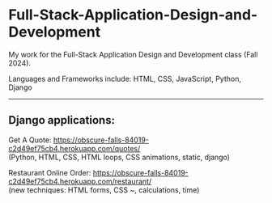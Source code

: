 # Full-Stack-Application-Design-and-Development

My work for the Full-Stack Application Design and Development class (Fall 2024). 

Languages and Frameworks include: 
HTML, CSS, JavaScript, Python, Django

<hr>

## Django applications: 

Get A Quote: https://obscure-falls-84019-c2d49ef75cb4.herokuapp.com/quotes/
<br>(Python, HTML, CSS, HTML loops, CSS animations, static, django)

Restaurant Online Order: https://obscure-falls-84019-c2d49ef75cb4.herokuapp.com/restaurant/
<br> (new techniques: HTML forms, CSS ~, calculations, time)
